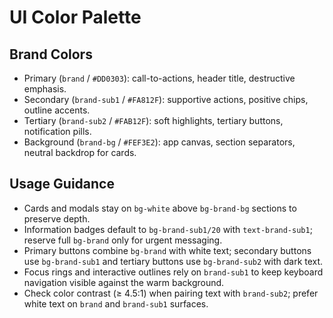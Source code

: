 # UI Color Palette

## Brand Colors
- Primary (`brand` / `#DD0303`): call-to-actions, header title, destructive emphasis.
- Secondary (`brand-sub1` / `#FA812F`): supportive actions, positive chips, outline accents.
- Tertiary (`brand-sub2` / `#FAB12F`): soft highlights, tertiary buttons, notification pills.
- Background (`brand-bg` / `#FEF3E2`): app canvas, section separators, neutral backdrop for cards.

## Usage Guidance
- Cards and modals stay on `bg-white` above `bg-brand-bg` sections to preserve depth.
- Information badges default to `bg-brand-sub1/20` with `text-brand-sub1`; reserve full `bg-brand` only for urgent messaging.
- Primary buttons combine `bg-brand` with white text; secondary buttons use `bg-brand-sub1` and tertiary buttons use `bg-brand-sub2` with dark text.
- Focus rings and interactive outlines rely on `brand-sub1` to keep keyboard navigation visible against the warm background.
- Check color contrast (≥ 4.5:1) when pairing text with `brand-sub2`; prefer white text on `brand` and `brand-sub1` surfaces.
